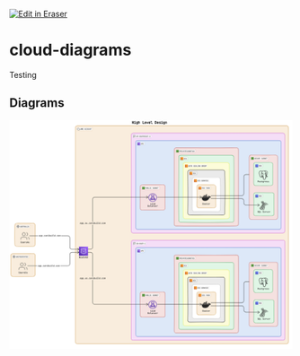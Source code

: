 <p><a target="_blank" href="https://app.eraser.io/workspace/AHK4kzYPznjQ6XuurLve" id="edit-in-eraser-github-link"><img alt="Edit in Eraser" src="https://firebasestorage.googleapis.com/v0/b/second-petal-295822.appspot.com/o/images%2Fgithub%2FOpen%20in%20Eraser.svg?alt=media&amp;token=968381c8-a7e7-472a-8ed6-4a6626da5501"></a></p>

# cloud-diagrams


Testing




<!-- eraser-additional-content -->
## Diagrams
<!-- eraser-additional-files -->
<a href="/README-High Level Design-1.eraserdiagram" data-element-id="u2n1pS2jmZiciWu3K8aVm"><img src="/.eraser/AHK4kzYPznjQ6XuurLve___8fReTOtsHZNoMLvnAgv5SeoxHLl2___---diagram----56b1ecbbed7d1a34ecf1e57e548eb4af-High-Level-Design.png" alt="" data-element-id="u2n1pS2jmZiciWu3K8aVm" /></a>
<!-- end-eraser-additional-files -->
<!-- end-eraser-additional-content -->
<!--- Eraser file: https://app.eraser.io/workspace/AHK4kzYPznjQ6XuurLve --->